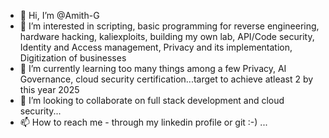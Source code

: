 - 👋 Hi, I’m @Amith-G
- 👀 I’m interested in scripting, basic programming for reverse engineering, hardware hacking, kaliexploits, building my own lab, API/Code security, Identity and Access management, Privacy and its implementation, Digitization of businesses
- 🌱 I’m currently learning too many things among a few Privacy, AI Governance, cloud security certification...target to achieve atleast 2 by this year 2025
- 💞️ I’m looking to collaborate on full stack development and cloud security...
- 📫 How to reach me - through my linkedin profile or git :-) ...

<!---
Amith-G/Amith-G is a ✨ special ✨ repository because its `README.md` (this file) appears on your GitHub profile.
You can click the Preview link to take a look at your changes.
--->
